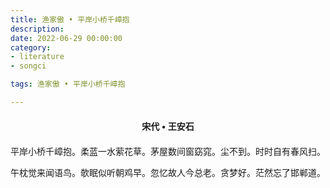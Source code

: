 ```yaml
---
title: 渔家傲 • 平岸小桥千嶂抱
description:
date: 2022-06-29 00:00:00
category:
- literature
- songci

tags: 渔家傲 • 平岸小桥千嶂抱

---
```


<div id="poem-author">
    宋代 • 王安石
</div>
<div id="poem-body">
<p class="poem-paragraph">平岸小桥千嶂抱。柔蓝一水萦花草。茅屋数间窗窈窕。尘不到。时时自有春风扫。</p>
<p class="poem-paragraph">午枕觉来闻语鸟。欹眠似听朝鸡早。忽忆故人今总老。贪梦好。茫然忘了邯郸道。</p>

</div>

<style>

#poem-author {
    width: 100%;
    text-align: center;
    margin: 20px 0;
    font-weight: bold;
}
#poem-body {
    width: 100%;
    text-align: center;
}
.poem-paragraph {
    font-family: "仿宋"
}

</style>